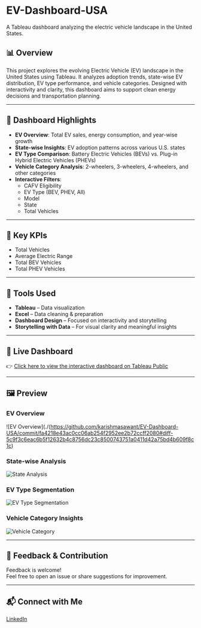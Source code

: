 # EV-Dashboard-USA
A Tableau dashboard analyzing the electric vehicle landscape in the United States.

## 📊 Overview  
This project explores the evolving Electric Vehicle (EV) landscape in the United States using Tableau. It analyzes adoption trends, state-wise EV distribution, EV type performance, and vehicle categories. Designed with interactivity and clarity, this dashboard aims to support clean energy decisions and transportation planning.

---

## 🎯 Dashboard Highlights  
- **EV Overview**: Total EV sales, energy consumption, and year-wise growth  
- **State-wise Insights**: EV adoption patterns across various U.S. states  
- **EV Type Comparison**: Battery Electric Vehicles (BEVs) vs. Plug-in Hybrid Electric Vehicles (PHEVs)  
- **Vehicle Category Analysis**: 2-wheelers, 3-wheelers, 4-wheelers, and other categories  
- **Interactive Filters**:  
  - CAFV Eligibility  
  - EV Type (BEV, PHEV, All)  
  - Model  
  - State  
  - Total Vehicles

---

## 📌 Key KPIs  
- Total Vehicles  
- Average Electric Range  
- Total BEV Vehicles  
- Total PHEV Vehicles  

---

## 🔧 Tools Used  
- **Tableau** – Data visualization  
- **Excel** – Data cleaning & preparation  
- **Dashboard Design** – Focused on interactivity and storytelling  
- **Storytelling with Data** – For visual clarity and meaningful insights  

---

## 🔗 Live Dashboard  
👉 [Click here to view the interactive dashboard on Tableau Public](https://public.tableau.com/shared/B6TQ9JXWB?:display_count=n&:origin=viz_share_link)

---

## 🖼️ Preview  

### EV Overview  
![EV Overview](./(https://github.com/karishmasawant/EV-Dashboard-USA/commit/fa4218e43ac0cc06ab254f2952ee2b72ccff2080#diff-5c9f3c6eac6b5f12632b4c8756dc23c8500743751a0411d42a75bd4b609f8c1c)

### State-wise Analysis  
![State Analysis](./state-analysis.png)

### EV Type Segmentation  
![EV Type Segmentation](./ev-type-segmentation.png)

### Vehicle Category Insights  
![Vehicle Category](./vehicle-category.png)

---

## 🙌 Feedback & Contribution  
Feedback is welcome!  
Feel free to open an issue or share suggestions for improvement.

---

## 📬 Connect with Me  
[LinkedIn](https://www.linkedin.com/in/karishmaasawant)  
